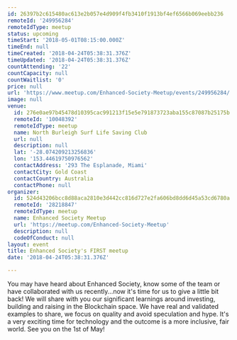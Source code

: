 ```yaml
---
id: 26397b2c615480ac613e2b057e4d909f4fb3410f1913bf4ef6566b069eebb236
remoteId: '249956284'
remoteIdType: meetup
status: upcoming
timeStart: '2018-05-01T08:15:00.000Z'
timeEnd: null
timeCreated: '2018-04-24T05:38:31.376Z'
timeUpdated: '2018-04-24T05:38:31.376Z'
countAttending: '22'
countCapacity: null
countWaitlist: '0'
price: null
url: 'https://www.meetup.com/Enhanced-Society-Meetup/events/249956284/'
image: null
venue:
  id: 276e0ae97b45478d10395cac991213f15e5e791873723aba155c87087b25175b
  remoteId: '10048392'
  remoteIdType: meetup
  name: North Burleigh Surf Life Saving Club
  url: null
  description: null
  lat: '-28.074209213256836'
  lon: '153.44619750976562'
  contactAddress: '293 The Esplanade, Miami'
  contactCity: Gold Coast
  contactCountry: Australia
  contactPhone: null
organizer:
  id: 524d43206bcc8d88aca2810e3d442cc816d727e2fa606bd8dd6d45a53cd6780a
  remoteId: '28218847'
  remoteIdType: meetup
  name: Enhanced Society Meetup
  url: 'https://meetup.com/Enhanced-Society-Meetup'
  description: null
  codeOfConduct: null
layout: event
title: Enhanced Society's FIRST meetup
date: '2018-04-24T05:38:31.376Z'

---
```

<p>You may have heard about Enhanced Society, know some of the team or have collaborated with us recently...now it's time for us to give a little bit back! We will share with you our significant learnings around investing, building and raising in the Blockchain space. We have real and validated examples to share, we focus on quality and avoid speculation and hype. It's a very exciting time for technology and the outcome is a more inclusive, fair world. See you on the 1st of May!</p>
